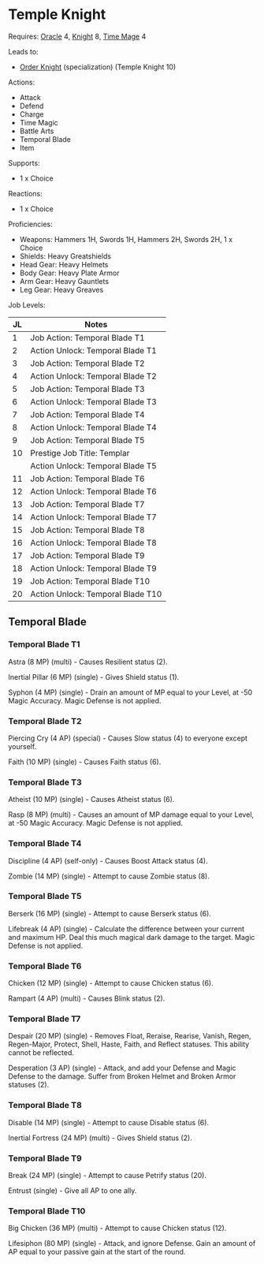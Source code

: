 # Temple Knight

Requires: [Oracle](/Jobs/JobDetails/Oracle.md) 4, [Knight](/Jobs/JobDetails/Knight.md) 8, [Time Mage](/Jobs/JobDetails/TimeMage.md) 4

Leads to:

- [Order Knight](/Jobs/JobDetails/OrderKnight.md) (specialization) (Temple Knight 10)

Actions:

- Attack
- Defend
- Charge
- Time Magic
- Battle Arts
- Temporal Blade
- Item

Supports:

- 1 x Choice

Reactions:

- 1 x Choice

Proficiencies:

- Weapons: Hammers 1H, Swords 1H, Hammers 2H, Swords 2H, 1 x Choice
- Shields: Heavy Greatshields
- Head Gear: Heavy Helmets
- Body Gear: Heavy Plate Armor
- Arm Gear: Heavy Gauntlets
- Leg Gear: Heavy Greaves

Job Levels:

| JL | Notes |
| --- | --- |
| 1 | Job Action: Temporal Blade T1
| 2 | Action Unlock: Temporal Blade T1
| 3 | Job Action: Temporal Blade T2
| 4 | Action Unlock: Temporal Blade T2
| 5 | Job Action: Temporal Blade T3
| 6 | Action Unlock: Temporal Blade T3
| 7 | Job Action: Temporal Blade T4
| 8 | Action Unlock: Temporal Blade T4
| 9 | Job Action: Temporal Blade T5
| 10 | Prestige Job Title: Templar
|    | Action Unlock: Temporal Blade T5
| 11 | Job Action: Temporal Blade T6
| 12 | Action Unlock: Temporal Blade T6
| 13 | Job Action: Temporal Blade T7
| 14 | Action Unlock: Temporal Blade T7
| 15 | Job Action: Temporal Blade T8
| 16 | Action Unlock: Temporal Blade T8
| 17 | Job Action: Temporal Blade T9
| 18 | Action Unlock: Temporal Blade T9
| 19 | Job Action: Temporal Blade T10
| 20 | Action Unlock: Temporal Blade T10

## Temporal Blade

### Temporal Blade T1

Astra (8 MP) (multi) - Causes Resilient status (2).

Inertial Pillar (6 MP) (single) - Gives Shield status (1).

Syphon (4 MP) (single) - Drain an amount of MP equal to your Level, at -50 Magic Accuracy. Magic Defense is not applied.

### Temporal Blade T2

Piercing Cry (4 AP) (special) - Causes Slow status (4) to everyone except yourself.

Faith (10 MP) (single) - Causes Faith status (6).

### Temporal Blade T3

Atheist (10 MP) (single) - Causes Atheist status (6).

Rasp (8 MP) (multi) - Causes an amount of MP damage equal to your Level, at -50 Magic Accuracy. Magic Defense is not applied.

### Temporal Blade T4

Discipline (4 AP) (self-only) - Causes Boost Attack status (4).

Zombie (14 MP) (single) - Attempt to cause Zombie status (8).

### Temporal Blade T5

Berserk (16 MP) (single) - Attempt to cause Berserk status (6).

Lifebreak (4 AP) (single) - Calculate the difference between your current and maximum HP. Deal this much magical dark damage to the target. Magic Defense is not applied.

### Temporal Blade T6

Chicken (12 MP) (single) - Attempt to cause Chicken status (6).

Rampart (4 AP) (multi) - Causes Blink status (2).

### Temporal Blade T7

Despair (20 MP) (single) - Removes Float, Reraise, Rearise, Vanish, Regen, Regen-Major, Protect, Shell, Haste, Faith, and Reflect statuses. This ability cannot be reflected.

Desperation (3 AP) (single) - Attack, and add your Defense and Magic Defense to the damage. Suffer from Broken Helmet and Broken Armor statuses (2).

### Temporal Blade T8

Disable (14 MP) (single) - Attempt to cause Disable status (6).

Inertial Fortress (24 MP) (multi) - Gives Shield status (2).

### Temporal Blade T9

Break (24 MP) (single) - Attempt to cause Petrify status (20).

Entrust (single) - Give all AP to one ally.

### Temporal Blade T10

Big Chicken (36 MP) (multi) - Attempt to cause Chicken status (12).

Lifesiphon (80 MP) (single) - Attack, and ignore Defense. Gain an amount of AP equal to your passive gain at the start of the round.
